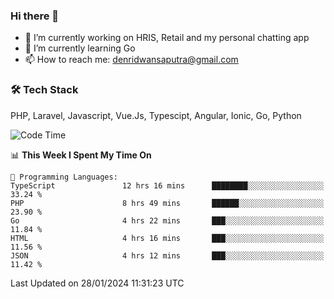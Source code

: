### Hi there 👋

- 🔭 I’m currently working on HRIS, Retail and my personal chatting app
- 🌱 I’m currently learning Go
- 📫 How to reach me: denridwansaputra@gmail.com


### 🛠 Tech Stack
PHP, Laravel, Javascript, Vue.Js, Typescipt, Angular, Ionic, Go, Python


<!--START_SECTION:waka-->
![Code Time](http://img.shields.io/badge/Code%20Time-4%2C178%20hrs%204%20mins-blue)

📊 **This Week I Spent My Time On** 

```text
💬 Programming Languages: 
TypeScript               12 hrs 16 mins      ████████░░░░░░░░░░░░░░░░░   33.24 % 
PHP                      8 hrs 49 mins       ██████░░░░░░░░░░░░░░░░░░░   23.90 % 
Go                       4 hrs 22 mins       ███░░░░░░░░░░░░░░░░░░░░░░   11.84 % 
HTML                     4 hrs 16 mins       ███░░░░░░░░░░░░░░░░░░░░░░   11.56 % 
JSON                     4 hrs 12 mins       ███░░░░░░░░░░░░░░░░░░░░░░   11.42 % 
```


 Last Updated on 28/01/2024 11:31:23 UTC
<!--END_SECTION:waka-->
